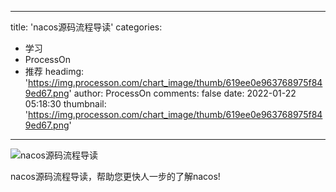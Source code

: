 
---
title: 'nacos源码流程导读'
categories: 
 - 学习
 - ProcessOn
 - 推荐
headimg: 'https://img.processon.com/chart_image/thumb/619ee0e963768975f849ed67.png'
author: ProcessOn
comments: false
date: 2022-01-22 05:18:30
thumbnail: 'https://img.processon.com/chart_image/thumb/619ee0e963768975f849ed67.png'
---

<div>   
<img class="thumb" alt="nacos源码流程导读" src="https://img.processon.com/chart_image/thumb/619ee0e963768975f849ed67.png" referrerpolicy="no-referrer">
<p>nacos源码流程导读，帮助您更快人一步的了解nacos!</p>  
</div>
            
